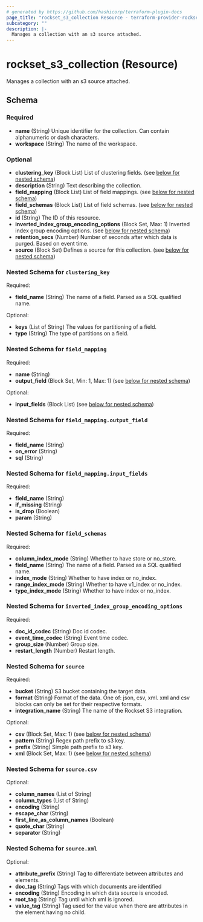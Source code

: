 ```yaml
---
# generated by https://github.com/hashicorp/terraform-plugin-docs
page_title: "rockset_s3_collection Resource - terraform-provider-rockset"
subcategory: ""
description: |-
  Manages a collection with an s3 source attached.
---
```


# rockset_s3_collection (Resource)

Manages a collection with an s3 source attached.



<!-- schema generated by tfplugindocs -->
## Schema

### Required

- **name** (String) Unique identifier for the collection. Can contain alphanumeric or dash characters.
- **workspace** (String) The name of the workspace.

### Optional

- **clustering_key** (Block List) List of clustering fields. (see [below for nested schema](#nestedblock--clustering_key))
- **description** (String) Text describing the collection.
- **field_mapping** (Block List) List of field mappings. (see [below for nested schema](#nestedblock--field_mapping))
- **field_schemas** (Block List) List of field schemas. (see [below for nested schema](#nestedblock--field_schemas))
- **id** (String) The ID of this resource.
- **inverted_index_group_encoding_options** (Block Set, Max: 1) Inverted index group encoding options. (see [below for nested schema](#nestedblock--inverted_index_group_encoding_options))
- **retention_secs** (Number) Number of seconds after which data is purged. Based on event time.
- **source** (Block Set) Defines a source for this collection. (see [below for nested schema](#nestedblock--source))

<a id="nestedblock--clustering_key"></a>
### Nested Schema for `clustering_key`

Required:

- **field_name** (String) The name of a field. Parsed as a SQL qualified name.

Optional:

- **keys** (List of String) The values for partitioning of a field.
- **type** (String) The type of partitions on a field.


<a id="nestedblock--field_mapping"></a>
### Nested Schema for `field_mapping`

Required:

- **name** (String)
- **output_field** (Block Set, Min: 1, Max: 1) (see [below for nested schema](#nestedblock--field_mapping--output_field))

Optional:

- **input_fields** (Block List) (see [below for nested schema](#nestedblock--field_mapping--input_fields))

<a id="nestedblock--field_mapping--output_field"></a>
### Nested Schema for `field_mapping.output_field`

Required:

- **field_name** (String)
- **on_error** (String)
- **sql** (String)


<a id="nestedblock--field_mapping--input_fields"></a>
### Nested Schema for `field_mapping.input_fields`

Required:

- **field_name** (String)
- **if_missing** (String)
- **is_drop** (Boolean)
- **param** (String)



<a id="nestedblock--field_schemas"></a>
### Nested Schema for `field_schemas`

Required:

- **column_index_mode** (String) Whether to have store or no_store.
- **field_name** (String) The name of a field. Parsed as a SQL qualified name.
- **index_mode** (String) Whether to have index or no_index.
- **range_index_mode** (String) Whether to have v1_index or no_index.
- **type_index_mode** (String) Whether to have index or no_index.


<a id="nestedblock--inverted_index_group_encoding_options"></a>
### Nested Schema for `inverted_index_group_encoding_options`

Required:

- **doc_id_codec** (String) Doc id codec.
- **event_time_codec** (String) Event time codec.
- **group_size** (Number) Group size.
- **restart_length** (Number) Restart length.


<a id="nestedblock--source"></a>
### Nested Schema for `source`

Required:

- **bucket** (String) S3 bucket containing the target data.
- **format** (String) Format of the data. One of: json, csv, xml. xml and csv blocks can only be set for their respective formats.
- **integration_name** (String) The name of the Rockset S3 integration.

Optional:

- **csv** (Block Set, Max: 1) (see [below for nested schema](#nestedblock--source--csv))
- **pattern** (String) Regex path prefix to s3 key.
- **prefix** (String) Simple path prefix to s3 key.
- **xml** (Block Set, Max: 1) (see [below for nested schema](#nestedblock--source--xml))

<a id="nestedblock--source--csv"></a>
### Nested Schema for `source.csv`

Optional:

- **column_names** (List of String)
- **column_types** (List of String)
- **encoding** (String)
- **escape_char** (String)
- **first_line_as_column_names** (Boolean)
- **quote_char** (String)
- **separator** (String)


<a id="nestedblock--source--xml"></a>
### Nested Schema for `source.xml`

Optional:

- **attribute_prefix** (String) Tag to differentiate between attributes and elements.
- **doc_tag** (String) Tags with which documents are identified
- **encoding** (String) Encoding in which data source is encoded.
- **root_tag** (String) Tag until which xml is ignored.
- **value_tag** (String) Tag used for the value when there are attributes in the element having no child.


